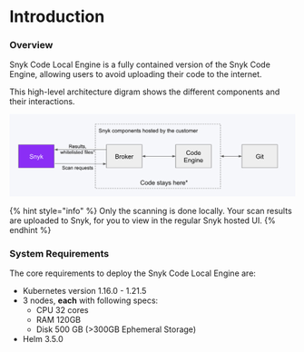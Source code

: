 # Introduction

### Overview

Snyk Code Local Engine is a fully contained version of the Snyk Code Engine, allowing users to avoid uploading their code to the internet.&#x20;

This high-level architecture digram shows the different components and their interactions.

![Snyk Code Local Engine Architecture](../../../.gitbook/assets/Untitled.png)

{% hint style="info" %}
Only the scanning is done locally. Your scan results are uploaded to Snyk, for you to view in the regular Snyk hosted UI.
{% endhint %}

### System Requirements

The core requirements to deploy the Snyk Code Local Engine are:

* Kubernetes version 1.16.0 - 1.21.5
* 3 nodes, **each** with following specs:
  * CPU 32 cores
  * RAM 120GB
  * Disk 500 GB (>300GB Ephemeral Storage)
* Helm 3.5.0
